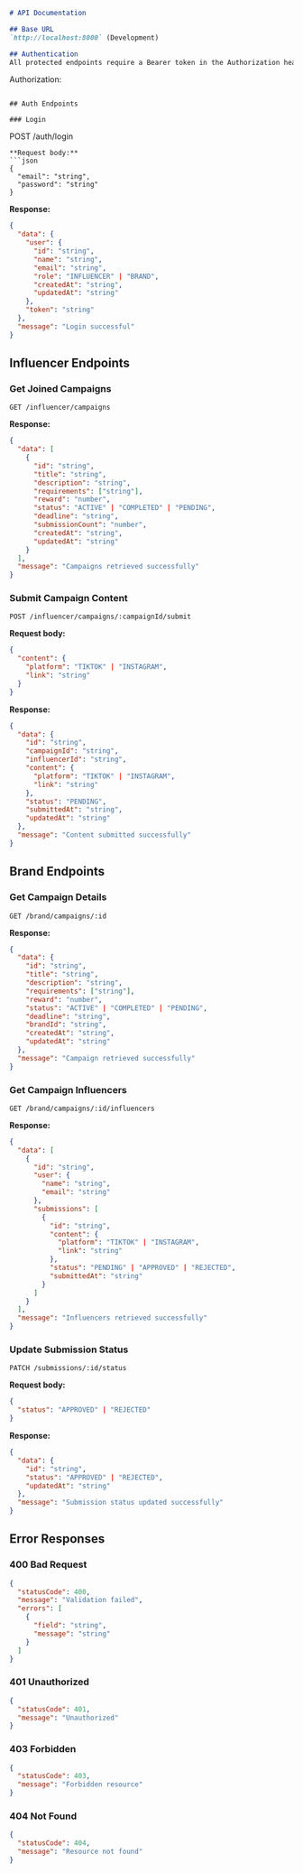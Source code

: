 ```markdown
# API Documentation

## Base URL
`http://localhost:8000` (Development)

## Authentication
All protected endpoints require a Bearer token in the Authorization header:
```
Authorization: 
```

## Auth Endpoints

### Login
```
POST /auth/login
```
**Request body:**
```json
{
  "email": "string",
  "password": "string"
}
```
**Response:**
```json
{
  "data": {
    "user": {
      "id": "string",
      "name": "string",
      "email": "string",
      "role": "INFLUENCER" | "BRAND",
      "createdAt": "string",
      "updatedAt": "string"
    },
    "token": "string"
  },
  "message": "Login successful"
}
```

## Influencer Endpoints

### Get Joined Campaigns
```
GET /influencer/campaigns
```
**Response:**
```json
{
  "data": [
    {
      "id": "string",
      "title": "string",
      "description": "string",
      "requirements": ["string"],
      "reward": "number",
      "status": "ACTIVE" | "COMPLETED" | "PENDING",
      "deadline": "string",
      "submissionCount": "number",
      "createdAt": "string",
      "updatedAt": "string"
    }
  ],
  "message": "Campaigns retrieved successfully"
}
```

### Submit Campaign Content
```
POST /influencer/campaigns/:campaignId/submit
```
**Request body:**
```json
{
  "content": {
    "platform": "TIKTOK" | "INSTAGRAM",
    "link": "string"
  }
}
```
**Response:**
```json
{
  "data": {
    "id": "string",
    "campaignId": "string",
    "influencerId": "string",
    "content": {
      "platform": "TIKTOK" | "INSTAGRAM",
      "link": "string"
    },
    "status": "PENDING",
    "submittedAt": "string",
    "updatedAt": "string"
  },
  "message": "Content submitted successfully"
}
```

## Brand Endpoints

### Get Campaign Details
```
GET /brand/campaigns/:id
```
**Response:**
```json
{
  "data": {
    "id": "string",
    "title": "string",
    "description": "string",
    "requirements": ["string"],
    "reward": "number",
    "status": "ACTIVE" | "COMPLETED" | "PENDING",
    "deadline": "string",
    "brandId": "string",
    "createdAt": "string",
    "updatedAt": "string"
  },
  "message": "Campaign retrieved successfully"
}
```

### Get Campaign Influencers
```
GET /brand/campaigns/:id/influencers
```
**Response:**
```json
{
  "data": [
    {
      "id": "string",
      "user": {
        "name": "string",
        "email": "string"
      },
      "submissions": [
        {
          "id": "string",
          "content": {
            "platform": "TIKTOK" | "INSTAGRAM",
            "link": "string"
          },
          "status": "PENDING" | "APPROVED" | "REJECTED",
          "submittedAt": "string"
        }
      ]
    }
  ],
  "message": "Influencers retrieved successfully"
}
```

### Update Submission Status
```
PATCH /submissions/:id/status
```
**Request body:**
```json
{
  "status": "APPROVED" | "REJECTED"
}
```
**Response:**
```json
{
  "data": {
    "id": "string",
    "status": "APPROVED" | "REJECTED",
    "updatedAt": "string"
  },
  "message": "Submission status updated successfully"
}
```

## Error Responses

### 400 Bad Request
```json
{
  "statusCode": 400,
  "message": "Validation failed",
  "errors": [
    {
      "field": "string",
      "message": "string"
    }
  ]
}
```

### 401 Unauthorized
```json
{
  "statusCode": 401,
  "message": "Unauthorized"
}
```

### 403 Forbidden
```json
{
  "statusCode": 403,
  "message": "Forbidden resource"
}
```

### 404 Not Found
```json
{
  "statusCode": 404,
  "message": "Resource not found"
}
```
```